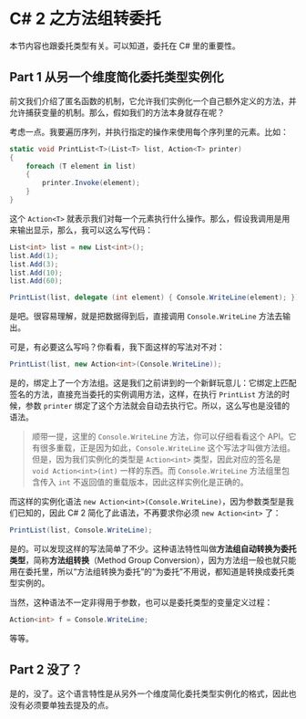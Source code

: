 # C# 2 之方法组转委托

本节内容也跟委托类型有关。可以知道，委托在 C# 里的重要性。

## Part 1 从另一个维度简化委托类型实例化

前文我们介绍了匿名函数的机制，它允许我们实例化一个自己额外定义的方法，并允许捕获变量的机制。那么，假如我们的方法本身就存在呢？

考虑一点。我要遍历序列，并执行指定的操作来使用每个序列里的元素。比如：

```csharp
static void PrintList<T>(List<T> list, Action<T> printer)
{
    foreach (T element in list)
    {
        printer.Invoke(element);
    }
}
```

这个 `Action<T>` 就表示我们对每一个元素执行什么操作。那么，假设我调用是用来输出显示，那么，我可以这么写代码：

```csharp
List<int> list = new List<int>();
list.Add(1);
list.Add(3);
list.Add(10);
list.Add(60);

PrintList(list, delegate (int element) { Console.WriteLine(element); });
```

是吧。很容易理解，就是把数据得到后，直接调用 `Console.WriteLine` 方法去输出。

可是，有必要这么写吗？你看看，我下面这样的写法对不对：

```csharp
PrintList(list, new Action<int>(Console.WriteLine));
```

是的，绑定上了一个方法组。这是我们之前讲到的一个新鲜玩意儿：它绑定上匹配签名的方法，直接充当委托的实例调用方法，这样，在执行 `PrintList` 方法的时候，参数 `printer` 绑定了这个方法就会自动去执行它。所以，这么写也是没错的语法。

> 顺带一提，这里的 `Console.WriteLine` 方法，你可以仔细看看这个 API。它有很多重载，正是因为如此，`Console.WriteLine` 这个写法才叫做方法组。但是，因为我们实例化的类型是 `Action<int>` 类型，因此对应的签名是 `void Action<int>(int)` 一样的东西。而 `Console.WriteLine` 方法组里包含传入 `int` 不返回值的重载版本，因此这样实例化是正确的。

而这样的实例化语法 `new Action<int>(Console.WriteLine)`，因为参数类型是我们已知的，因此 C# 2 简化了此语法，不再要求你必须 `new Action<int>` 了：

```csharp
PrintList(list, Console.WriteLine);
```

是的。可以发现这样的写法简单了不少。这种语法特性叫做**方法组自动转换为委托类型**，简称**方法组转换**（Method Group Conversion），因为方法组一般也就只能用在委托里，所以“方法组转换为委托”的“为委托”不用说，都知道是转换成委托类型实例的。

当然，这种语法不一定非得用于参数，也可以是委托类型的变量定义过程：

```csharp
Action<int> f = Console.WriteLine;
```

等等。

## Part 2 没了？

是的，没了。这个语言特性是从另外一个维度简化委托类型实例化的格式，因此也没有必须要单独去提及的点。